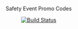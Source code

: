 
<p align="center">Safety Event Promo Codes</p>

<p align="center">
<a href="https://travis-ci.com/ruyonga/SafetyPromo"><img src="https://travis-ci.com/ruyonga/SafetyPromo.svg?branch=master" alt="Build Status"></a>
</p>
